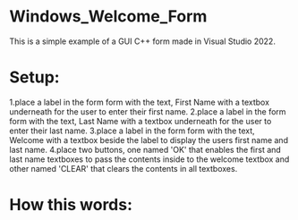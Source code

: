 # Windows_Welcome_Form
This is a simple example of a GUI C++ form made in Visual Studio 2022.
# Setup:
1.place a label in the form form with the text, First Name with a textbox underneath for the user to enter their first name.
2.place a label in the form form with the text, Last Name with a textbox underneath for the user to enter their last name.
3.place a label in the form form with the text, Welcome with a textbox beside the label to display the users first name and last name.
4.place two buttons, one named 'OK' that enables the first and last name textboxes to pass the contents inside to the welcome textbox and other named 'CLEAR'
  that clears the contents in all textboxes.
  
# How this words:
